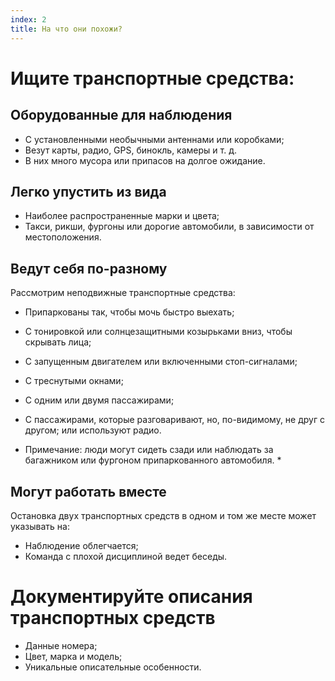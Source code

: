 ```yaml
---
index: 2
title: На что они похожи?
---
```

# Ищите транспортные средства:

## Оборудованные для наблюдения

*   С установленными необычными антеннами или коробками;
*   Везут карты, радио, GPS, бинокль, камеры и т. д.
*   В них много мусора или припасов на долгое ожидание.

## Легко упустить из вида

*   Наиболее распространенные марки и цвета;
*   Такси, рикши, фургоны или дорогие автомобили, в зависимости от местоположения.

## Ведут себя по-разному

Рассмотрим неподвижные транспортные средства:

*   Припаркованы так, чтобы мочь быстро выехать;
*   С тонировкой или солнцезащитными козырьками вниз, чтобы скрывать лица;
*   С запущенным двигателем или включенными стоп-сигналами;
*   С треснутыми окнами;
*   С одним или двумя пассажирами;
*   С пассажирами, которые разговаривают, но, по-видимому, не друг с другом; или используют радио.

* Примечание: люди могут сидеть сзади или наблюдать за багажником или фургоном припаркованного автомобиля. *

## Могут работать вместе

Остановка двух транспортных средств в одном и том же месте может указывать на:

*   Наблюдение облегчается;
*   Команда с плохой дисциплиной ведет беседы.

# Документируйте описания транспортных средств

*   Данные номера;
*   Цвет, марка и модель;
*   Уникальные описательные особенности.